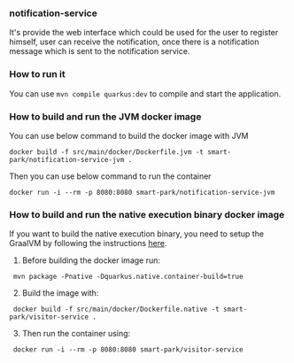 ### notification-service

It's provide the web interface which could be used for the user to register himself,  user can receive the notification, once there is a notification message which is sent to the notification service. 

### How to run it

You can use `mvn compile quarkus:dev` to compile and start the application.


### How to build and run the JVM docker image

You can use below command to build the docker image with JVM
```
docker build -f src/main/docker/Dockerfile.jvm -t smart-park/notification-service-jvm .
```
Then you can use below command to run the container 
```
docker run -i --rm -p 8080:8080 smart-park/notification-service-jvm
```

### How to build and run the native execution binary docker image

If you want to build the native execution binary, you need to setup the GraalVM by following the instructions [here](https://quarkus.io/guides/building-native-image-guide).

1. Before building the docker image run:
```
 mvn package -Pnative -Dquarkus.native.container-build=true
```
2. Build the image with:
```
 docker build -f src/main/docker/Dockerfile.native -t smart-park/visitor-service .
```
3. Then run the container using:
```
 docker run -i --rm -p 8080:8080 smart-park/visitor-service
```


 

